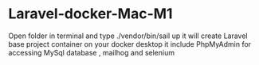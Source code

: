 # Laravel-docker-Mac-M1
Open folder in terminal and type ./vendor/bin/sail up it will create Laravel base project container on your docker desktop it include PhpMyAdmin for accessing MySql database , mailhog and selenium
